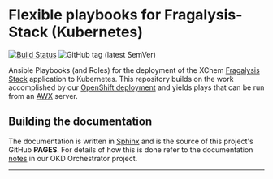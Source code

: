 # Flexible playbooks for Fragalysis-Stack (Kubernetes)

[![Build Status](https://travis-ci.com/InformaticsMatters/dls-fragalysis-stack-kubernetes.svg?branch=master)](https://travis-ci.com/InformaticsMatters/dls-fragalysis-stack-kubernetes)
![GitHub tag (latest SemVer)](https://img.shields.io/github/v/tag/informaticsmatters/dls-fragalysis-stack-kubernetes)

Ansible Playbooks (and Roles) for the deployment of the XChem [Fragalysis Stack]
application to Kubernetes. This repository builds on the work accomplished
by our [OpenShift deployment] and yields plays that can be run from an [AWX]
server.

## Building the documentation
The documentation is written in [Sphinx] and is the source of this project's
GitHub **PAGES**. For details of how this is done refer to the documentation
[notes] in our OKD Orchestrator project.

---

[awx]: https://github.com/ansible/awx
[fragalysis stack]: https://github.com/xchem/fragalysis-stack.git
[openshift deployment]: https://github.com/InformaticsMatters/dls-fragalysis-stack-openshift.git
[sphinx]: https://pypi.org/project/Sphinx/
[notes]: https://raw.githubusercontent.com/InformaticsMatters/okd-orchestrator/master/README-SPHINX.md

